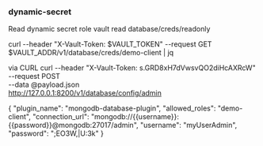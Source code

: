 ### dynamic-secret

Read dynamic secret role <readonly>
vault read database/creds/readonly

curl --header "X-Vault-Token: $VAULT_TOKEN" --request GET $VAULT_ADDR/v1/database/creds/demo-client | jq

via CURL
curl --header "X-Vault-Token: s.GRD8xH7dVwsvQO2diHcAXRcW" --request POST \
    --data @payload.json \
    http://127.0.0.1:8200/v1/database/config/admin

{
  "plugin_name": "mongodb-database-plugin",
  "allowed_roles": "demo-client",
  "connection_url": "mongodb://{{username}}:{{password}}@mongodb:27017/admin",
  "username": "myUserAdmin",
  "password": ";EO3W,|U:3k"
}
